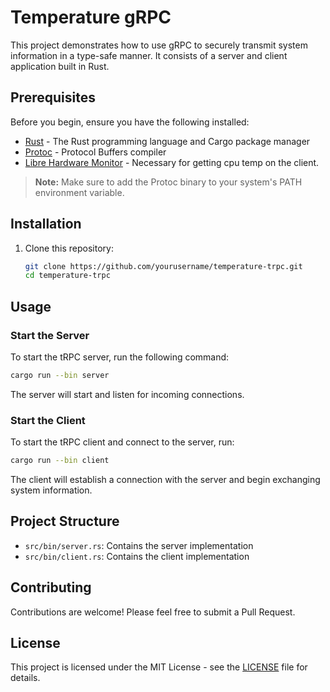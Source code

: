# Temperature gRPC

This project demonstrates how to use gRPC to securely transmit system information in a type-safe manner. It consists of a server and client application built in Rust.

## Prerequisites

Before you begin, ensure you have the following installed:

- [Rust](https://www.rust-lang.org/tools/install) - The Rust programming language and Cargo package manager
- [Protoc](https://github.com/protocolbuffers/protobuf/releases) - Protocol Buffers compiler
- [Libre Hardware Monitor](https://github.com/LibreHardwareMonitor/LibreHardwareMonitor) - Necessary for getting cpu temp on the client. 

> **Note:**
> Make sure to add the Protoc binary to your system's PATH environment variable.

## Installation

1. Clone this repository:
   ```bash
   git clone https://github.com/yourusername/temperature-trpc.git
   cd temperature-trpc
   ```

## Usage

### Start the Server

To start the tRPC server, run the following command:

```bash
cargo run --bin server
```

The server will start and listen for incoming connections.

### Start the Client

To start the tRPC client and connect to the server, run:

```bash
cargo run --bin client
```

The client will establish a connection with the server and begin exchanging system information.

## Project Structure

- `src/bin/server.rs`: Contains the server implementation
- `src/bin/client.rs`: Contains the client implementation

## Contributing

Contributions are welcome! Please feel free to submit a Pull Request.

## License

This project is licensed under the MIT License - see the [LICENSE](LICENSE) file for details.
